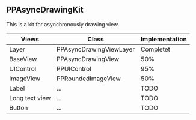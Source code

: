 PPAsyncDrawingKit
------------------------
This is a kit for asynchronously drawing view.

| Views | Class | Implementation |
| --- | --- | --- |
| Layer | PPAsyncDrawingViewLayer | Completet |
| BaseView | PPAsyncDrawingView | 50% |
| UIControl | PPUIControl | 95% |
| ImageView | PPRoundedImageView | 50% |
| Label | ... | TODO |
| Long text view | ... | TODO |
| Button | ... | TODO |

